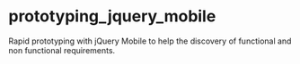 prototyping_jquery_mobile
=========================

Rapid prototyping with jQuery Mobile to help the discovery of functional and non functional requirements.
